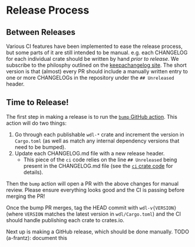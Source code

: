 # Release Process

## Between Releases

Various CI features have been implemented to ease the release process, but some parts of it are still intended to be manual. e.g. each CHANGELOG for each individual crate should be written by hand _prior to release_. We subscribe to the philosphy outlined on the [keepachangelog site](https://keepachangelog.com/en/1.1.0/). The short version is that (almost) every PR should include a manually written entry to one or more CHANGELOGs in the repository under the `## Unreleased` header.

## Time to Release!

The first step in making a release is to run the [`bump` GitHub action](https://github.com/stjude-rust-labs/wdl/actions/workflows/bump.yml). This action will do two things:

1. Go through each publishable `wdl-*` crate and increment the version in `Cargo.toml` (as well as match any internal dependency versions that need to be bumped).
2. Update each CHANGELOG.md file with a new release header.
    * This piece of the `ci` code relies on the line `## Unreleased` being present in the CHANGELOG.md file (see the [`ci` crate code](https://github.com/stjude-rust-labs/wdl/blob/main/ci/src/main.rs) for details).

Then the `bump` action will open a PR with the above changes for manual review. Please ensure everything looks good and the CI is passing before merging the PR!

Once the bump PR merges, tag the HEAD commit with `wdl-v{VERSION}` (where `VERSION` matches the latest version in `wdl/Cargo.toml`) and the CI should handle publishing each crate to crates.io.

Next up is making a GitHub release, which should be done manually. TODO (a-frantz): document this
